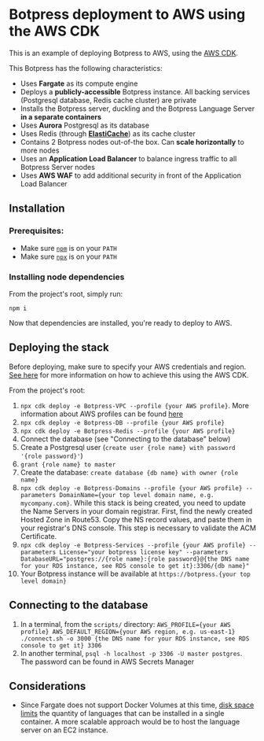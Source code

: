# Botpress deployment to AWS using the AWS CDK

This is an example of deploying Botpress to AWS, using the [AWS CDK](https://github.com/aws/aws-cdk).

This Botpress has the following characteristics:

- Uses **Fargate** as its compute engine
- Deploys a **publicly-accessible** Botpress instance. All backing services (Postgresql database, Redis cache cluster) are private
- Installs the Botpress server, duckling and the Botpress Language Server **in a separate containers**
- Uses **Aurora** Postgresql as its database
- Uses Redis (through [**ElastiCache**](https://aws.amazon.com/elasticache/)) as its cache cluster
- Contains 2 Botpress nodes out-of-the box. Can **scale horizontally** to more nodes
- Uses an **Application Load Balancer** to balance ingress traffic to all Botpress Server nodes
- Uses **AWS WAF** to add additional security in front of the Application Load Balancer

## Installation

### Prerequisites:

- Make sure [`npm`](https://www.npmjs.com/get-npm) is on your `PATH`
- Make sure [`npx`](https://www.npmjs.com/package/npx) is on your `PATH`

### Installing node dependencies

From the project's root, simply run:

```
npm i
```

Now that dependencies are installed, you're ready to deploy to AWS.

## Deploying the stack

Before deploying, make sure to specify your AWS credentials and region. [See here](https://docs.aws.amazon.com/cdk/latest/guide/getting_started.html#getting_started_credentials) for more information on how to achieve this using the AWS CDK.

From the project's root:

1. `npx cdk deploy -e Botpress-VPC --profile {your AWS profile}`. More information about AWS profiles can be found [here](https://docs.aws.amazon.com/cli/latest/userguide/cli-configure-profiles.html)
2. `npx cdk deploy -e Botpress-DB --profile {your AWS profile}`
3. `npx cdk deploy -e Botpress-Redis --profile {your AWS profile}`
4. Connect the database (see "Connecting to the database" below)
5. Create a Postgresql user (`create user {role name} with password '{role password}'`)
6. `grant {role name} to master`
7. Create the database: `create database {db name} with owner {role name}`
8. `npx cdk deploy -e Botpress-Domains --profile {your AWS profile} --parameters DomainName={your top level domain name, e.g. mycompany.com}`. While this stack is being created, you need to update the Name Servers in your domain registrar. First, find the newly created Hosted Zone in Route53. Copy the NS record values, and paste them in your registrar's DNS console. This step is necessary to validate the ACM Certificate.
9. `npx cdk deploy -e Botpress-Services --profile {your AWS profile} --parameters License="your botpress license key" --parameters DatabaseURL="postgres://{role name}:{role password}@{the DNS name for your RDS instance, see RDS console to get it}:3306/{db name}"`
10. Your Botpress instance will be available at `https://botpress.{your top level domain}`

## Connecting to the database

1. In a terminal, from the `scripts/` directory: `AWS_PROFILE={your AWS profile} AWS_DEFAULT_REGION={your AWS region, e.g. us-east-1} ./connect.sh -o 3000 {the DNS name for your RDS instance, see RDS console to get it} 3306`
2. In another terminal, `psql -h localhost -p 3306 -U master postgres`. The password can be found in AWS Secrets Manager

## Considerations

- Since Fargate does not support Docker Volumes at this time, [disk space limits](https://docs.aws.amazon.com/AmazonECS/latest/developerguide/fargate-task-storage.html) the quantity of languages that can be installed in a single container. A more scalable approach would be to host the language server on an EC2 instance.
